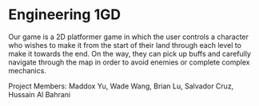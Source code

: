 # Engineering 1GD 

Our game is a 2D platformer game in which the user controls a character who wishes to make it from the start of their land through each level to make it towards the end. On the way, they can pick up buffs and carefully navigate through the map in order to avoid enemies or complete complex mechanics. 

Project Members: Maddox Yu, Wade Wang, Brian Lu, Salvador Cruz, Hussain Al Bahrani
